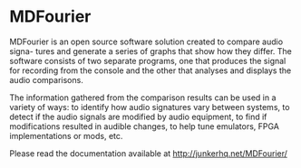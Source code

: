 # MDFourier

MDFourier is an open source software solution created to compare audio signa-
tures and generate a series of graphs that show how they differ. The software
consists of two separate programs, one that produces the signal for recording
from the console and the other that analyses and displays the audio comparisons.

The information gathered from the comparison results can be used in a
variety of ways: to identify how audio signatures vary between systems, to detect
if the audio signals are modified by audio equipment, to find if modifications
resulted in audible changes, to help tune emulators, FPGA implementations or
mods, etc.

Please read the documentation available at http://junkerhq.net/MDFourier/
